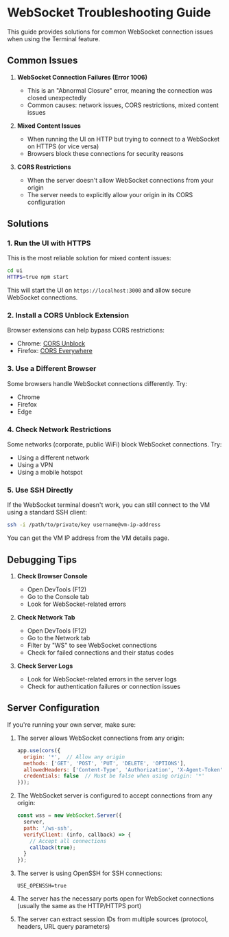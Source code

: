 # WebSocket Troubleshooting Guide

This guide provides solutions for common WebSocket connection issues when using the Terminal feature.

## Common Issues

1. **WebSocket Connection Failures (Error 1006)**
   - This is an "Abnormal Closure" error, meaning the connection was closed unexpectedly
   - Common causes: network issues, CORS restrictions, mixed content issues

2. **Mixed Content Issues**
   - When running the UI on HTTP but trying to connect to a WebSocket on HTTPS (or vice versa)
   - Browsers block these connections for security reasons

3. **CORS Restrictions**
   - When the server doesn't allow WebSocket connections from your origin
   - The server needs to explicitly allow your origin in its CORS configuration

## Solutions

### 1. Run the UI with HTTPS

This is the most reliable solution for mixed content issues:

```bash
cd ui
HTTPS=true npm start
```

This will start the UI on `https://localhost:3000` and allow secure WebSocket connections.

### 2. Install a CORS Unblock Extension

Browser extensions can help bypass CORS restrictions:

- Chrome: [CORS Unblock](https://chrome.google.com/webstore/detail/cors-unblock/lfhmikememgdcahcdlaciloancbhjino)
- Firefox: [CORS Everywhere](https://addons.mozilla.org/en-US/firefox/addon/cors-everywhere/)

### 3. Use a Different Browser

Some browsers handle WebSocket connections differently. Try:
- Chrome
- Firefox
- Edge

### 4. Check Network Restrictions

Some networks (corporate, public WiFi) block WebSocket connections. Try:
- Using a different network
- Using a VPN
- Using a mobile hotspot

### 5. Use SSH Directly

If the WebSocket terminal doesn't work, you can still connect to the VM using a standard SSH client:

```bash
ssh -i /path/to/private/key username@vm-ip-address
```

You can get the VM IP address from the VM details page.

## Debugging Tips

1. **Check Browser Console**
   - Open DevTools (F12)
   - Go to the Console tab
   - Look for WebSocket-related errors

2. **Check Network Tab**
   - Open DevTools (F12)
   - Go to the Network tab
   - Filter by "WS" to see WebSocket connections
   - Check for failed connections and their status codes

3. **Check Server Logs**
   - Look for WebSocket-related errors in the server logs
   - Check for authentication failures or connection issues

## Server Configuration

If you're running your own server, make sure:

1. The server allows WebSocket connections from any origin:
   ```javascript
   app.use(cors({
     origin: '*',  // Allow any origin
     methods: ['GET', 'POST', 'PUT', 'DELETE', 'OPTIONS'],
     allowedHeaders: ['Content-Type', 'Authorization', 'X-Agent-Token', 'Sec-WebSocket-Protocol'],
     credentials: false  // Must be false when using origin: '*'
   }));
   ```

2. The WebSocket server is configured to accept connections from any origin:
   ```javascript
   const wss = new WebSocket.Server({
     server,
     path: '/ws-ssh',
     verifyClient: (info, callback) => {
       // Accept all connections
       callback(true);
     }
   });
   ```

3. The server is using OpenSSH for SSH connections:
   ```
   USE_OPENSSH=true
   ```

4. The server has the necessary ports open for WebSocket connections (usually the same as the HTTP/HTTPS port)

5. The server can extract session IDs from multiple sources (protocol, headers, URL query parameters)
